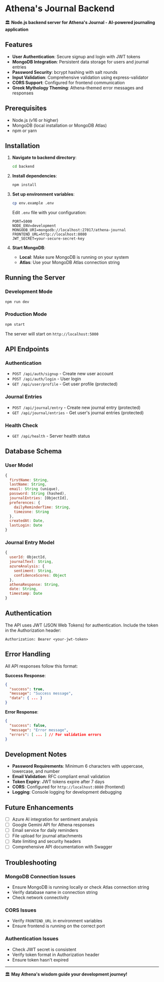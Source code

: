 # Athena's Journal Backend

🏛️ **Node.js backend server for Athena's Journal - AI-powered journaling application**

## Features

- **User Authentication**: Secure signup and login with JWT tokens
- **MongoDB Integration**: Persistent data storage for users and journal entries
- **Password Security**: bcrypt hashing with salt rounds
- **Input Validation**: Comprehensive validation using express-validator
- **CORS Support**: Configured for frontend communication
- **Greek Mythology Theming**: Athena-themed error messages and responses

## Prerequisites

- Node.js (v16 or higher)
- MongoDB (local installation or MongoDB Atlas)
- npm or yarn

## Installation

1. **Navigate to backend directory**:
   ```bash
   cd backend
   ```

2. **Install dependencies**:
   ```bash
   npm install
   ```

3. **Set up environment variables**:
   ```bash
   cp env.example .env
   ```
   
   Edit `.env` file with your configuration:
   ```env
   PORT=5000
   NODE_ENV=development
   MONGODB_URI=mongodb://localhost:27017/athena-journal
   FRONTEND_URL=http://localhost:8080
   JWT_SECRET=your-secure-secret-key
   ```

4. **Start MongoDB**:
   - **Local**: Make sure MongoDB is running on your system
   - **Atlas**: Use your MongoDB Atlas connection string

## Running the Server

### Development Mode
```bash
npm run dev
```

### Production Mode
```bash
npm start
```

The server will start on `http://localhost:5000`

## API Endpoints

### Authentication
- `POST /api/auth/signup` - Create new user account
- `POST /api/auth/login` - User login
- `GET /api/user/profile` - Get user profile (protected)

### Journal Entries
- `POST /api/journal/entry` - Create new journal entry (protected)
- `GET /api/journal/entries` - Get user's journal entries (protected)

### Health Check
- `GET /api/health` - Server health status

## Database Schema

### User Model
```javascript
{
  firstName: String,
  lastName: String,
  email: String (unique),
  password: String (hashed),
  journalEntries: [ObjectId],
  preferences: {
    dailyReminderTime: String,
    timezone: String
  },
  createdAt: Date,
  lastLogin: Date
}
```

### Journal Entry Model
```javascript
{
  userId: ObjectId,
  journalText: String,
  azureAnalysis: {
    sentiment: String,
    confidenceScores: Object
  },
  athenaResponse: String,
  date: String,
  timestamp: Date
}
```

## Authentication

The API uses JWT (JSON Web Tokens) for authentication. Include the token in the Authorization header:

```
Authorization: Bearer <your-jwt-token>
```

## Error Handling

All API responses follow this format:

**Success Response**:
```json
{
  "success": true,
  "message": "Success message",
  "data": { ... }
}
```

**Error Response**:
```json
{
  "success": false,
  "message": "Error message",
  "errors": [ ... ] // For validation errors
}
```

## Development Notes

- **Password Requirements**: Minimum 6 characters with uppercase, lowercase, and number
- **Email Validation**: RFC compliant email validation
- **Token Expiry**: JWT tokens expire after 7 days
- **CORS**: Configured for `http://localhost:8080` (frontend)
- **Logging**: Console logging for development debugging

## Future Enhancements

- [ ] Azure AI integration for sentiment analysis
- [ ] Google Gemini API for Athena responses
- [ ] Email service for daily reminders
- [ ] File upload for journal attachments
- [ ] Rate limiting and security headers
- [ ] Comprehensive API documentation with Swagger

## Troubleshooting

### MongoDB Connection Issues
- Ensure MongoDB is running locally or check Atlas connection string
- Verify database name in connection string
- Check network connectivity

### CORS Issues
- Verify `FRONTEND_URL` in environment variables
- Ensure frontend is running on the correct port

### Authentication Issues
- Check JWT secret is consistent
- Verify token format in Authorization header
- Ensure token hasn't expired

---

🏛️ **May Athena's wisdom guide your development journey!**
